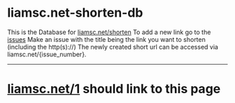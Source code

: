 # liamsc.net-shorten-db
This is the Database for [liamsc.net/shorten](http://liamsc.net/shorten)
To add a new link go to the [issues](https://github.com/Liam-s-c/liamsc.net-shorten-db/issues/new?assignees=&labels=Long+Link&template=shorten-link-template.md&title=%5BREPLACE+THIS+WITH+YOUR+LONG+LINK+INCLUDING+THE+http%28s%29%3A%2F%2F+at+the+start%5D%5D)
Make an issue with the title being the link you want to shorten (including the http(s)://) The newly created short url can be accessed via liamsc.net/{issue_number}.

----
# [liamsc.net/1](https://liamsc.net/1) should link to this page
